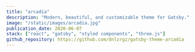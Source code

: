 ```yaml
---
title: "arcadia"
description: "Modern, beautiful, and customizable theme for Gatsby."
image: "/static/images/arcadia.jpg"
publication_date: 2020-06-07
stack: ["react", "gatsby", "styled components", "three.js"]
github_repository: https://github.com/dnlzrgz/gatsby-theme-arcadia
---
```

